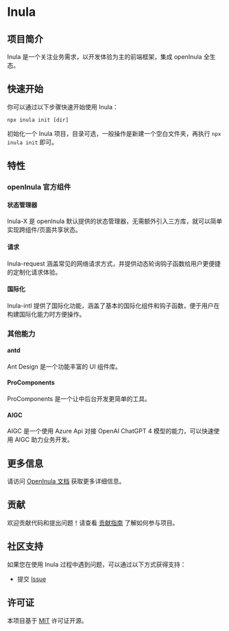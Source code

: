 # Inula

## 项目简介

Inula 是一个关注业务需求，以开发体验为主的前端框架，集成 openInula 全生态。

## 快速开始

你可以通过以下步骤快速开始使用 Inula：

```base
npx inula init [dir]
```

初始化一个 Inula 项目，目录可选，一般操作是新建一个空白文件夹，再执行 `npx inula init` 即可。

## 特性

### openInula 官方组件

#### 状态管理器

Inula-X 是 openInula 默认提供的状态管理器，无需额外引入三方库，就可以简单实现跨组件/页面共享状态。


#### 请求

Inula-request 涵盖常见的网络请求方式，并提供动态轮询钩子函数给用户更便捷的定制化请求体验。

#### 国际化

Inula-intl 提供了国际化功能，涵盖了基本的国际化组件和钩子函数，便于用户在构建国际化能力时方便操作。

### 其他能力

#### antd

Ant Design 是一个功能丰富的 UI 组件库。

#### ProComponents

ProComponents 是一个让中后台开发更简单的工具。

#### AIGC

AIGC 是一个使用 Azure Api 对接 OpenAI ChatGPT 4 模型的能力，可以快速使用 AIGC 助力业务开发。

## 更多信息

请访问 [OpenInula 文档](https://docs.openinula.net/) 获取更多详细信息。

## 贡献

欢迎贡献代码和提出问题！请查看 [贡献指南](CONTRIBUTING.md) 了解如何参与项目。

## 社区支持

如果您在使用 Inula 过程中遇到问题，可以通过以下方式获得支持：

- 提交 [Issue](https://gitee.com/congxiaochen/inula/issues/new/choose)

## 许可证

本项目基于 [MIT](LICENSE) 许可证开源。
